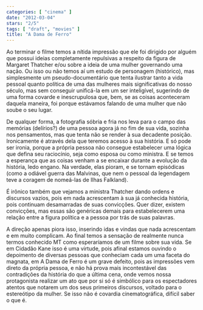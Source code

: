 ```yaml
---
categories: [ "cinema" ]
date: "2012-03-04"
stars: "2/5"
tags: [ "draft", "movies" ]
title: "A Dama de Ferro"
---
```

Ao terminar o filme temos a nítida impressão que ele foi dirigido por
alguém que possui ideias completamente repulsivas a respeito da figura
de Margaret Thatcher e/ou sobre a ideia de uma mulher governando uma
nação. Ou isso ou não temos aí um estudo de personagem (histórico),
mas simplesmente um pseudo-documentário que tenta ilustrar tanto a
vida pessoal quanto política de uma das mulheres mais significativas
do nosso século, mas sem conseguir unificá-la em um ser inteligível,
sugerindo de uma forma covarde e inescrupulosa que, bem, se as coisas
aconteceram daquela maneira, foi porque estávamos falando de uma mulher
que não soube o seu lugar.

De qualquer forma, a fotografia sóbria e fria nos leva para o campo
das memórias (delírios?) de uma pessoa agora já no fim de sua vida,
sozinha nos pensamentos, mas que tenta não se render à sua decadente
posição. Ironicamente é através dela que teremos acesso à sua
história. E só pode ser ironia, porque a própria pessoa não consegue
estabelecer uma lógica que defina seu raciocínio, seja como esposa ou
como ministra. E se temos a esperança que as coisas venham a se encaixar
durante a evolução da história, ledo engano. Na verdade, elas pioram,
e se tornam episódicas (como a odiável guerra das Malvinas, que nem
o pessoal da legendagem teve a coragem de nomeá-las de Ilhas Falkland).

É irônico também que vejamos a ministra Thatcher dando ordens e
discursos vazios, pois em nada acrescentam à sua já conhecida história,
pois continuam desamarradas de suas convicções. Quer dizer, existem
convicções, mas essas são genéricas demais para estabelecerem uma
relação entre a figura política e a pessoa por trás de suas palavras.

A direção apenas piora isso, inserindo idas e vindas que nada
acrescentam e em muito complicam. Ao final temos a sensação de
realmente nunca termos conhecido MT como esperaríamos de um filme sobre
sua vida. Se em Cidadão Kane isso é uma virtude, pois afinal estamos
ouvindo o depoimento de diversas pessoas que conheciam cada um uma faceta
do magnata, em A Dama de Ferro é um grave defeito, pois as impressões
vem direto da própria pessoa, e não há prova mais incontestável
das contradições da história do que a última cena, onde vemos
nossa protagonista realizar um ato que por si só é simbólico para os
espectadores atentos que notarem um dos seus primeiros discursos, voltado
para o estereótipo da mulher. Se isso não é covardia cinematográfica,
difícil saber o que é.

